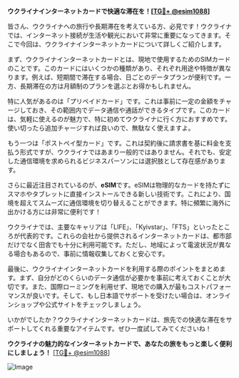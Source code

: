 **ウクライナインターネットカードで快適な滞在を！[[TG💪+ @esim1088](https://t.me/s/esim1088)]**

皆さん、ウクライナへの旅行や長期滞在を考えている方、必見です！ウクライナでは、インターネット接続が生活や観光において非常に重要になってきます。そこで今回は、ウクライナインターネットカードについて詳しくご紹介します。

まず、ウクライナインターネットカードとは、現地で使用するためのSIMカードのことです。このカードにはいくつかの種類があり、それぞれ用途や特徴が異なります。例えば、短期間で滞在する場合、日ごとのデータプランが便利です。一方、長期滞在の方は月額制のプランを選ぶとお得かもしれません。

特に人気があるのは「プリペイドカード」です。これは事前に一定の金額をチャージしておき、その範囲内でデータ通信や通話ができるタイプです。このカードは、気軽に使えるのが魅力で、特に初めてウクライナに行く方におすすめです。使い切ったら追加チャージすれば良いので、無駄なく使えますよ。

もう一つは「ポストペイ型カード」です。これは契約後に請求書を基に料金を支払う形式ですが、ウクライナではあまり一般的ではありません。それでも、安定した通信環境を求められるビジネスパーソンには選択肢として存在感があります。

さらに最近注目されているのが、**eSIM**です。eSIMは物理的なカードを持たずにスマホやタブレットに直接インストールできる新しい技術です。これにより、国境を超えてスムーズに通信環境を切り替えることができます。特に頻繁に海外に出かける方には非常に便利です！

ウクライナでは、主要なキャリアは「LIFE」、「Kyivstar」、「FTS」といったところが代表的です。これらの会社から提供されるインターネットカードは、都市部だけでなく田舎でも十分に利用可能です。ただし、地域によって電波状況が異なる場合もあるので、事前に情報収集しておくと安心です。

最後に、ウクライナインターネットカードを利用する際のポイントをまとめます。まず、自分がどのくらいのデータ通信が必要かを事前に考えておくことが大切です。また、国際ローミングを利用せず、現地での購入が最もコストパフォーマンスが良いです。そして、もし日本語でサポートを受けたい場合は、オンラインショップや公式サイトをチェックしましょう。

いかがでしたか？ウクライナインターネットカードは、旅先での快適な滞在をサポートしてくれる重要なアイテムです。ぜひ一度試してみてくださいね！

**ウクライナの魅力的なインターネットカードで、あなたの旅をもっと楽しく便利にしましょう！** [[TG💪+ @esim1088](https://t.me/s/esim1088)]

![Image](https://i.postimg.cc/Y0z9fWf4/image.png)